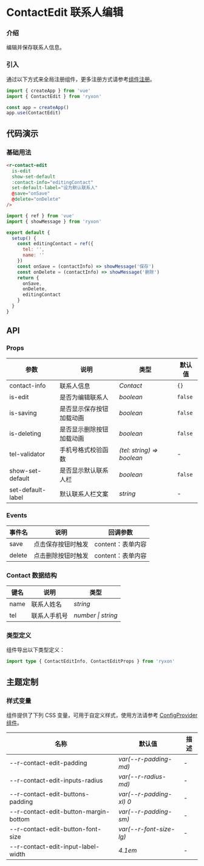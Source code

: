 # ContactEdit 联系人编辑

### 介绍

编辑并保存联系人信息。

### 引入

通过以下方式来全局注册组件，更多注册方式请参考[组件注册](#/zh-CN/advanced-usage#zu-jian-zhu-ce)。

```js
import { createApp } from 'vue'
import { ContactEdit } from 'ryxon'

const app = createApp()
app.use(ContactEdit)
```

## 代码演示

### 基础用法

```html
<r-contact-edit
  is-edit
  show-set-default
  :contact-info="editingContact"
  set-default-label="设为默认联系人"
  @save="onSave"
  @delete="onDelete"
/>
```

```js
import { ref } from 'vue'
import { showMessage } from 'ryxon'

export default {
  setup() {
    const editingContact = ref({
      tel: '',
      name: ''
    })
    const onSave = (contactInfo) => showMessage('保存')
    const onDelete = (contactInfo) => showMessage('删除')
    return {
      onSave,
      onDelete,
      editingContact
    }
  }
}
```

## API

### Props

| 参数 | 说明 | 类型 | 默认值 |
| --- | --- | --- | --- |
| contact-info | 联系人信息 | _Contact_ | `{}` |
| is-edit | 是否为编辑联系人 | _boolean_ | `false` |
| is-saving | 是否显示保存按钮加载动画 | _boolean_ | `false` |
| is-deleting | 是否显示删除按钮加载动画 | _boolean_ | `false` |
| tel-validator | 手机号格式校验函数 | _(tel: string) => boolean_ | - |
| show-set-default | 是否显示默认联系人栏 | _boolean_ | `false` |
| set-default-label | 默认联系人栏文案 | _string_ | - |

### Events

| 事件名 | 说明               | 回调参数          |
| ------ | ------------------ | ----------------- |
| save   | 点击保存按钮时触发 | content：表单内容 |
| delete | 点击删除按钮时触发 | content：表单内容 |

### Contact 数据结构

| 键名 | 说明         | 类型               |
| ---- | ------------ | ------------------ |
| name | 联系人姓名   | _string_           |
| tel  | 联系人手机号 | _number \| string_ |

### 类型定义

组件导出以下类型定义：

```ts
import type { ContactEditInfo, ContactEditProps } from 'ryxon'
```

## 主题定制

### 样式变量

组件提供了下列 CSS 变量，可用于自定义样式，使用方法请参考 [ConfigProvider 组件](/zh/component/config-provider.html)。

| 名称                                  | 默认值                  | 描述 |
| ------------------------------------- | ----------------------- | ---- |
| --r-contact-edit-padding              | _var(--r-padding-md)_   | -    |
| --r-contact-edit-inputs-radius        | _var(--r-radius-md)_    | -    |
| --r-contact-edit-buttons-padding      | _var(--r-padding-xl) 0_ | -    |
| --r-contact-edit-button-margin-bottom | _var(--r-padding-sm)_   | -    |
| --r-contact-edit-button-font-size     | _var(--r-font-size-lg)_ | -    |
| --r-contact-edit-input-label-width    | _4.1em_                 | -    |
